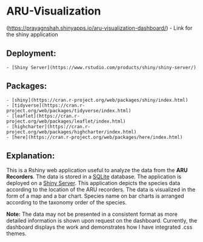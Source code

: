 # ARU-Visualization

(https://prayagnshah.shinyapps.io/aru-visualization-dashboard/) - Link for the shiny application

## Deployment:

    - [Shiny Server](https://www.rstudio.com/products/shiny/shiny-server/)

## Packages:

    - [shiny](https://cran.r-project.org/web/packages/shiny/index.html)
    - [tidyverse](https://cran.r-project.org/web/packages/tidyverse/index.html)
    - [leaflet](https://cran.r-project.org/web/packages/leaflet/index.html)
    - [highcharter](https://cran.r-project.org/web/packages/highcharter/index.html)
    - [here](https://cran.r-project.org/web/packages/here/index.html)

## Explanation:

This is a Rshiny web application useful to analyze the data from the <b>ARU Recorders</b>. The data is stored in a [SQLite](https://www.datacamp.com/tutorial/sqlite-in-r) database. The application is deployed on a [Shiny Server](https://www.rstudio.com/products/shiny/shiny-server/). This application depicts the species data according to the location of the ARU recorders. The data is visualized in the form of a map and a bar chart. Species name on bar charts is arranged according to the taxonomy order of the species.
 
**Note:** The data may not be presented in a consistent format as more detailed information is shown upon request on the dashboard. Currently, the dashboard displays the work and demonstrates how I have integrated .css themes.